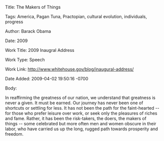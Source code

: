 Title:  The Makers of Things

Tags:   America, Pagan Tuna, Practopian, cultural evolution, individuals, progress

Author: Barack Obama

Date:   2009

Work Title: 2009 Inaugral Address

Work Type: Speech

Work Link: http://www.whitehouse.gov/blog/inaugural-address/

Date Added: 2009-04-02 19:50:16 -0700

Body: 

In reaffirming the greatness of our nation, we understand that greatness is never a given. It must be earned. Our journey has never been one of shortcuts or settling for less. It has not been the path for the faint-hearted -- for those who prefer leisure over work, or seek only the pleasures of riches and fame. Rather, it has been the risk-takers, the doers, the makers of things -- some celebrated but more often men and women obscure in their labor, who have carried us up the long, rugged path towards prosperity and freedom.

